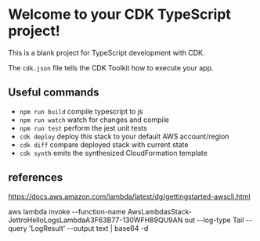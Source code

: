 # Welcome to your CDK TypeScript project!

This is a blank project for TypeScript development with CDK.

The `cdk.json` file tells the CDK Toolkit how to execute your app.

## Useful commands

 * `npm run build`   compile typescript to js
 * `npm run watch`   watch for changes and compile
 * `npm run test`    perform the jest unit tests
 * `cdk deploy`      deploy this stack to your default AWS account/region
 * `cdk diff`        compare deployed stack with current state
 * `cdk synth`       emits the synthesized CloudFormation template

## references
https://docs.aws.amazon.com/lambda/latest/dg/gettingstarted-awscli.html

aws lambda invoke --function-name AwsLambdasStack-JettroHelloLogsLambdaA3F63B77-130WFH89QU9AN out --log-type Tail --query 'LogResult' --output text |  base64 -d